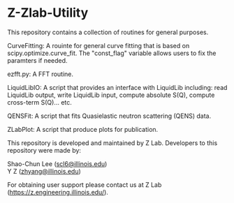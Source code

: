 # Z-Zlab-Utility

This repository contains a collection of routines for general purposes.

CurveFitting: A rouinte for general curve fitting that is based on scipy.optimize.curve_fit. The "const_flag" variable allows users to fix the paramters if needed.

ezfft.py: A FFT routine.

LiquidLibIO: A script that provides an interface with LiquidLib including: read LiquidLib output, write LiquidLib input, compute absolute S(Q), compute cross-term S(Q)... etc.

QENSFit: A script that fits Quasielastic neutron scattering (QENS) data.

ZLabPlot: A script that produce plots for publication.

This repository is developed and maintained by Z Lab. Developers to this repository were made by:

Shao-Chun Lee (scl6@illinois.edu)<br/>
Y Z (zhyang@illinois.edu)

For obtaining user support please contact us at Z Lab (https://z.engineering.illinois.edu/).
